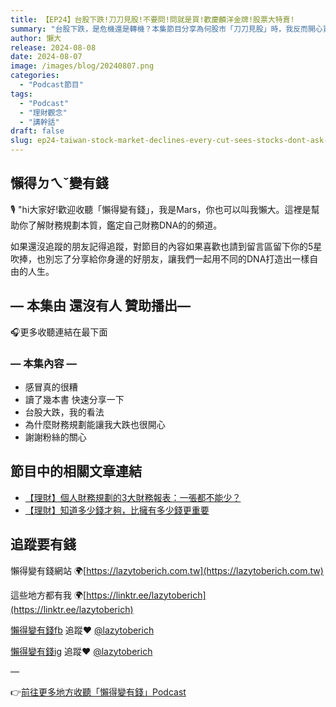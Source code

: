 ```yaml
---
title: 【EP24】台股下跌!刀刀見股!不要問!問就是買!歡慶麟洋金牌!股票大特賣!
summary: "台股下跌，是危機還是轉機？本集節目分享為何股市「刀刀見股」時，我反而開心買進！深入探討財務規劃如何讓你擺脫恐懼，在市場波動中保持理性，並將下跌視為「股票大特賣」，享受財富增長的樂趣。"
author: 懶大
release: 2024-08-08
date: 2024-08-07
image: /images/blog/20240807.png
categories:
  - "Podcast節目"
tags:
  - "Podcast"
  - "理財觀念"
  - "講幹話"
draft: false
slug: ep24-taiwan-stock-market-declines-every-cut-sees-stocks-dont-ask-asking-means-buying-celebrate-the-golden-medal-of-linyang-major-stock-sale
---
```


## 懶得ㄉㄟˇ變有錢

🎙️ "hi大家好!歡迎收聽「懶得變有錢」，我是Mars，你也可以叫我懶大。這裡是幫助你了解財務規劃本質，鑑定自己財務DNA的的頻道。

如果還沒追蹤的朋友記得追蹤，對節目的內容如果喜歡也請到留言區留下你的5星吹捧，也別忘了分享給你身邊的好朋友，讓我們一起用不同的DNA打造出一樣自由的人生。

## — 本集由 還沒有人 贊助播出—

🎧更多收聽連結在最下面

### — 本集內容 —

- 感冒真的很糟
- 讀了幾本書 快速分享一下
- 台股大跌，我的看法
- 為什麼財務規劃能讓我大跌也很開心
- 謝謝粉絲的關心

## 節目中的相關文章連結

- [【理財】個人財務規劃的3大財務報表：一張都不能少？](https://lazytoberich.com.tw/blog/finance-the-3-major-financial-statements-for-personal-financial-planning-cant-afford-to-miss-any/)
- [【理財】知道多少錢才夠，比擁有多少錢更重要](https://lazytoberich.com.tw/blog/finance-knowing-how-much-is-enough-is-more-important-than-how-much-money-you-have/)

## 追蹤要有錢

懶得變有錢網站 🌍[https://lazytoberich.com.tw](https://lazytoberich.com.tw)

這些地方都有我 🌍[https://linktr.ee/lazytoberich](https://linktr.ee/lazytoberich)

[懶得變有錢fb](https://www.facebook.com/lazytoberich) 追蹤❤️ [@lazytoberich](https://www.facebook.com/lazytoberich)

[懶得變有錢ig](https://www.instagram.com/lazytoberich/) 追蹤❤️ [@lazytoberich](https://www.instagram.com/lazytoberich/)

—

👉[前往更多地方收聽「懶得變有錢」Podcast](https://solink.soundon.fm/lazytoberich)
